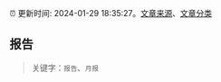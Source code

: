 :alarm_clock: 更新时间: 2024-01-29 18:35:27。[文章来源](/README.md)、[文章分类](/TAGS.md)

## 报告


> 关键字：`报告`、`月报`



